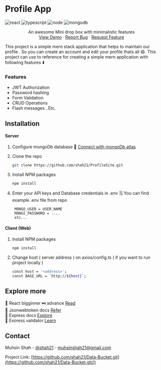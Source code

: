 # Profile App

![react][react-url]
![typescript][types-url]
![node][npm-image]
![mongodb][mongo-url]

 <p align="center">
  An awesome  Mini drop box with minimalistic features
  <br />
  <a href="https://profilesite01.herokuapp.com/">View Demo</a>
  ·
  <a href="https://github.com/shah21/ProfileSite/issues">Report Bug</a>
  ·
  <a href="https://github.com/shah21/ProfileSite/issues">Request Feature</a>
 </p>

This project is a simple mern stack application that helps to maintain our profile . So you can create an account and edit your profile thats all 😄. This project can use to reference for creating a simple mern application with following features ⬇️

### Features
* JWT Authorization
* Password hashing
* Form Validation
* CRUD Operations 
* Flash messages 
..Etc.

## Installation

<h4> Server </h4>

1. Configure mongoDb database 📖 [Connect with mongoDb atlas][mongo-conn]
2. Clone the repo

   ```sh
   git clone https://github.com/shah21/ProfileSite.git
   ```
3. Install NPM packages

   ```sh
   npm install
   ```
4. Enter your API keys and Database credentials in .env 
   🗒️ You can find example .env file from repo
   
   ```JS
    MONGO_USER = USER_NAME
    MONGI_PASSWORD = ....
    etc...
   ```
<h4> Client (Web) </h4> 

1. Install NPM packages

   ```sh
   npm install
   ```
2. Change host ( server address ) on axios/config.ts ( if you want to run project locally )

   ```sh
   const host = '<address>';
   const BASE_URL = `http://${host}`;
   ```   

## Explore more 
🔖 React bigginner ⏭️ advance [Read](https://www.freecodecamp.org/news/learning-react-roadmap-from-scratch-to-advanced-bff7735531b6/) </br>
🔖 Jsonwebtoken docs [Refer](https://www.npmjs.com/package/jsonwebtoken)</br>
🔖 Express docs [Explore](https://expressjs.com/)</br>
🔖 Exoress validator [Learn](https://express-validator.github.io/docs/)
 
 
<!-- CONTACT -->
## Contact

Muhsin Shah - [@shah21](https://twitter.com/MuhsinS07857838?s=09) - muhsinshah21@gmail.com

Project Link: [https://github.com/shah21/Data-Bucket.git](https://github.com/shah21/Data-Bucket.git/i)



[node-js]: https://img.shields.io/badge/node-javascript-green
[npm-image]: https://img.shields.io/badge/node-v12.18.3-green
[mongo-url]: https://img.shields.io/badge/mongodb-v4.4-brightgreen
[react-url]: https://img.shields.io/badge/reactJs-%20v17.0.1-blue
[types-url]: https://img.shields.io/badge/typescript-4.1.5-%236E97CC
[mongo-conn]: https://www.mongodb.com/blog/post/quick-start-nodejs-mongodb--how-to-get-connected-to-your-database
